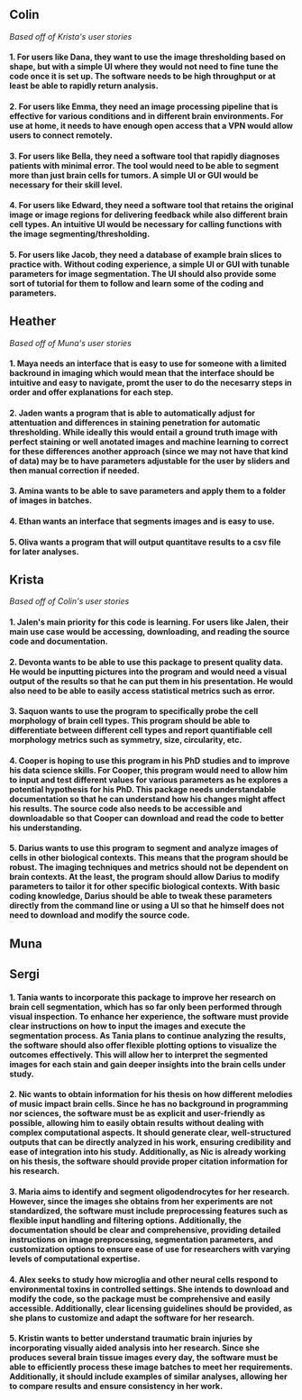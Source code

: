 ## Colin
_Based off of Krista's user stories_
#### 1. For users like Dana, they want to use the image thresholding based on shape, but with a simple UI where they would not need to fine tune the code once it is set up. The software needs to be high throughput or at least be able to rapidly return analysis.

#### 2. For users like Emma, they need an image processing pipeline that is effective for various conditions and in different brain environments. For use at home, it needs to have enough open access that a VPN would allow users to connect remotely.

#### 3. For users like Bella, they need a software tool that rapidly diagnoses patients with minimal error. The tool would need to be able to segment more than just brain cells for tumors. A simple UI or GUI would be necessary for their skill level.

#### 4. For users like Edward, they need a software tool that retains the original image or image regions for delivering feedback while also different brain cell types. An intuitive UI would be necessary for calling functions with the image segmenting/thresholding.

#### 5. For users like Jacob, they need a database of example brain slices to practice with. Without coding experience, a simple UI or GUI with tunable parameters for image segmentation. The UI should also provide some sort of tutorial for them to follow and learn some of the coding and parameters.

## Heather
_Based off of Muna's user stories_
#### 1. Maya needs an interface that is easy to use for someone with a limited backround in imaging which would mean that the interface should be intuitive and easy to navigate, promt the user to do the necesarry steps in order and offer explanations for each step.

#### 2. Jaden wants a program that is able to automatically adjust for attentuation and differences in staining penetration for automatic thresholding. While ideally this would entail a ground truth image with perfect staining or well anotated images and machine learning to correct for these differences another approach (since we may not have that kind of data) may be to have parameters adjustable for the user by sliders and then manual correction if needed.

#### 3. Amina wants to be able to save parameters and apply them to a folder of images in batches.

#### 4. Ethan wants an interface that segments images and is easy to use.

#### 5. Oliva wants a program that will output quantitave results to a csv file for later analyses.
## Krista
_Based off of Colin's user stories_
#### 1. Jalen's main priority for this code is learning. For users like Jalen, their main use case would be accessing, downloading, and reading the source code and documentation.

#### 2. Devonta wants to be able to use this package to present quality data. He would be inputting pictures into the program and would need a visual output of the results so that he can put them in his presentation. He would also need to be able to easily access statistical metrics such as error.

#### 3. Saquon wants to use the program to specifically probe the cell morphology of brain cell types. This program should be able to differentiate between different cell types and report quantifiable cell morphology metrics such as symmetry, size, circularity, etc.

#### 4. Cooper is hoping to use this program in his PhD studies and to improve his data science skills. For Cooper, this program would need to allow him to input and test different values for various parameters as he explores a potential hypothesis for his PhD. This package needs understandable documentation so that he can understand how his changes might affect his results. The source code also needs to be accessible and downloadable so that Cooper can download and read the code to better his understanding.

#### 5. Darius wants to use this program to segment and analyze images of cells in other biological contexts. This means that the program should be robust. The imaging techniques and metrics should not be dependent on brain contexts. At the least, the program should allow Darius to modify parameters to tailor it for other specific biological contexts. With basic coding knowledge, Darius should be able to tweak these parameters directly from the command line or using a UI so that he himself does not need to download and modify the source code.

## Muna



## Sergi

#### 1. Tania wants to incorporate this package to improve her research on brain cell segmentation, which has so far only been performed through visual inspection. To enhance her experience, the software must provide clear instructions on how to input the images and execute the segmentation process. As Tania plans to continue analyzing the results, the software should also offer flexible plotting options to visualize the outcomes effectively. This will allow her to interpret the segmented images for each stain and gain deeper insights into the brain cells under study.

#### 2. Nic wants to obtain information for his thesis on how different melodies of music impact brain cells. Since he has no background in programming nor sciences, the software must be as explicit and user-friendly as possible, allowing him to easily obtain results without dealing with complex computational aspects. It should generate clear, well-structured outputs that can be directly analyzed in his work, ensuring credibility and ease of integration into his study. Additionally, as Nic is already working on his thesis, the software should provide proper citation information for his research.

#### 3. Maria aims to identify and segment oligodendrocytes for her research. However, since the images she obtains from her experiments are not standardized, the software must include preprocessing features such as flexible input handling and filtering options. Additionally, the documentation should be clear and comprehensive, providing detailed instructions on image preprocessing, segmentation parameters, and customization options to ensure ease of use for researchers with varying levels of computational expertise.

#### 4. Alex seeks to study how microglia and other neural cells respond to environmental toxins in controlled settings. She intends to download and modify the code, so the package must be comprehensive and easily accessible. Additionally, clear licensing guidelines should be provided, as she plans to customize and adapt the software for her research.

#### 5. Kristin wants to better understand traumatic brain injuries by incorporating visually aided analysis into her research. Since she produces several brain tissue images every day, the software must be able to efficiently process these image batches to meet her requirements. Additionally, it should include examples of similar analyses, allowing her to compare results and ensure consistency in her work.
